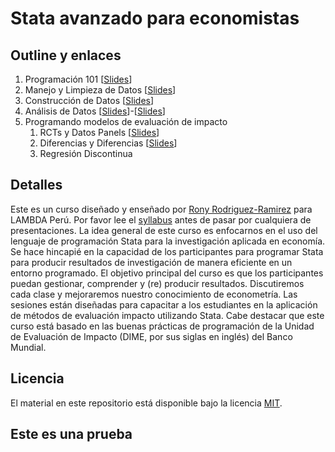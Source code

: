 # Stata avanzado para economistas

## Outline y enlaces

1. Programación 101 \[[Slides](https://github.com/lambda-stata/course-materials/blob/master/lectures/01-programming-intro/01-programming-intro.pdf)\]
2. Manejo y Limpieza de Datos \[[Slides](https://github.com/lambda-stata/course-materials/blob/master/lectures/02-manejo-limpieza-datos/02-manejo-limpieza-datos.pdf)\]
3. Construcción de Datos \[[Slides](https://github.com/lambda-stata/course-materials/blob/master/lectures/03-construccion-datos/03-construccion-datos.pdf)\]
4. Análisis de Datos \[[Slides](https://github.com/lambda-stata/course-materials/blob/master/lectures/04-analisis-datos-1/04-analisis-datos-1.pdf)\]-\[[Slides](https://github.com/lambda-stata/course-materials/blob/master/lectures/05-analisis-datos-2/05-analisis-datos-2.pdf)\]
5. Programando modelos de evaluación de impacto
   1. RCTs y Datos Panels \[[Slides](https://github.com/lambda-stata/course-materials/blob/master/lectures/06-papers-1/06-papers-1.pdf)\]
   2. Diferencias y Diferencias \[[Slides](https://github.com/lambda-stata/course-materials/blob/master/lectures/07-papers-2/07-papers-2.pdf)\]
   3. Regresión Discontinua

## Detalles

Este es un curso diseñado y enseñado por [Rony Rodriguez-Ramirez](http://rrmaximiliano.github.io) para LAMBDA Perú. Por favor lee el [syllabus](https://github.com/lambda-stata/course-materials/blob/master/syllabus/Syllabus%20-%20Stata%20Avanzado%20para%20Economistas.pdf) antes de pasar por cualquiera de presentaciones. La idea general de este curso es enfocarnos en el uso del lenguaje de programación Stata para la investigación aplicada en economía. Se hace hincapié en la capacidad de los participantes para programar Stata para producir resultados de investigación de manera eficiente en un entorno programado. El objetivo principal del curso es que los participantes puedan gestionar, comprender y (re) producir resultados. Discutiremos cada clase y mejoraremos nuestro conocimiento de econometría. Las sesiones están diseñadas para capacitar a los estudiantes en la aplicación de métodos de evaluación impacto utilizando Stata. Cabe destacar que este curso está basado en las buenas prácticas de programación de la Unidad de Evaluación de Impacto (DIME, por sus siglas en inglés) del Banco Mundial. 

## Licencia

El material en este repositorio está disponible bajo la licencia [MIT](http://opensource.org/licenses/mit-license.php). 

## Este es una prueba
